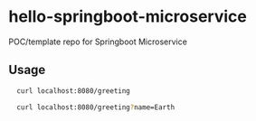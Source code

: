# hello-springboot-microservice

  POC/template repo for Springboot Microservice

## Usage
```bash
  curl localhost:8080/greeting

  curl localhost:8080/greeting?name=Earth
```

